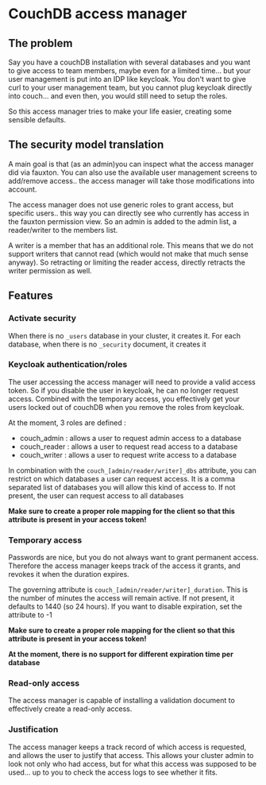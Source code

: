 # CouchDB access manager

## The problem
Say you have a couchDB installation with several databases and you want to give access to team members, maybe even for a limited
time... but your user management is put into an IDP like keycloak. You don't want to give curl to your user management team, but
you cannot plug keycloak directly into couch... and even then, you would still need to setup the roles.

So this access manager tries to make your life easier, creating some sensible defaults.

## The security model translation
A main goal is that (as an admin)you can inspect what the access manager did via fauxton. You can also use the available user management
screens to add/remove access.. the access manager will take those modifications into account.

The access manager does not use generic roles to grant access, but specific users.. this way you can directly see who currently has access in the
fauxton permission view. So an admin is added to the admin list, a reader/writer to the members list.

A writer is a member that has an additional role. This means that we do not support writers that cannot read (which would not make that much
sense anyway). So retracting or limiting the reader access, directly retracts the writer permission as well.

## Features

### Activate security
When there is no ```_users``` database in your cluster, it creates it. For each database, when there is no ```_security``` document,
it creates it

### Keycloak authentication/roles
The user accessing the access manager will need to provide a valid access token. So if you disable the user in keycloak, he can
no longer request access. Combined with the temporary access, you effectively get your users locked out of couchDB when  you
remove the roles from keycloak.

At the moment, 3 roles are defined :
* couch_admin : allows a user to request admin access to a database
* couch_reader : allows a user to request read access to a database
* couch_writer : allows a user to request write access to a database

In combination with the ```couch_[admin/reader/writer]_dbs``` attribute, you can restrict on which databases a user can request access.
It is a comma separated list of databases you will allow this kind of access to. If not present, the
user can request access to all databases

**Make sure to create a proper role mapping for the client so that this attribute is present in your access token!**


### Temporary access
Passwords are nice, but you do not always want to grant permanent access. Therefore the access manager keeps track of the 
access it grants, and revokes it when the duration expires.

The governing attribute is ```couch_[admin/reader/writer]_duration```. This is the number of minutes the access will remain active. If
not present, it defaults to 1440 (so 24 hours). If you want to disable expiration, set the attribute to -1

**Make sure to create a proper role mapping for the client so that this attribute is present in your access token!**

**At the moment, there is no support for different expiration time per database**

### Read-only access
The access manager is capable of installing a validation document to effectively create a read-only access.


### Justification
The access manager keeps a track record of which access is requested, and allows the user to justify that access. This allows
your cluster admin to look not only who had access, but for what this access was supposed to be used... up to you to check
the access logs to see whether it fits.
